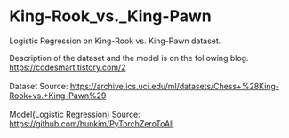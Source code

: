 # King-Rook_vs._King-Pawn
Logistic Regression on King-Rook vs. King-Pawn dataset.

Description of the dataset and the model is on the following blog. https://codesmart.tistory.com/2<br></br>
Dataset Source: https://archive.ics.uci.edu/ml/datasets/Chess+%28King-Rook+vs.+King-Pawn%29<br></br>
Model(Logistic Regression) Source: https://github.com/hunkim/PyTorchZeroToAll
